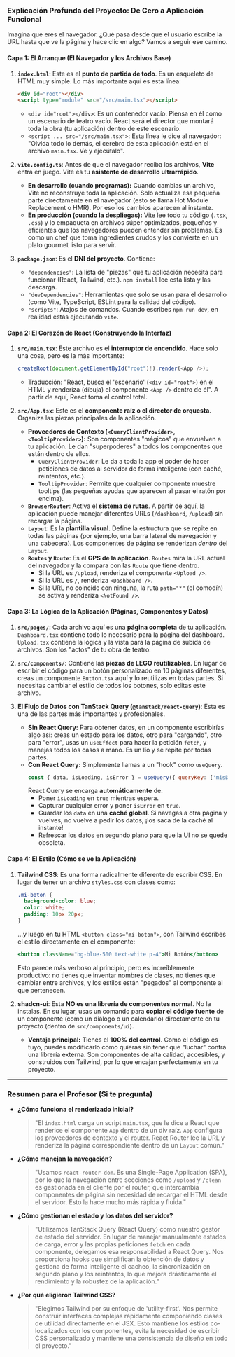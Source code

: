 ### Explicación Profunda del Proyecto: De Cero a Aplicación Funcional

Imagina que eres el navegador. ¿Qué pasa desde que el usuario escribe la URL hasta que ve la página y hace clic en algo? Vamos a seguir ese camino.

#### Capa 1: El Arranque (El Navegador y los Archivos Base)

1.  **`index.html`**: Este es el **punto de partida de todo**. Es un esqueleto de HTML muy simple. Lo más importante aquí es esta línea:
    ```html
    <div id="root"></div>
    <script type="module" src="/src/main.tsx"></script>
    ```
    *   `<div id="root"></div>`: Es un contenedor vacío. Piensa en él como un escenario de teatro vacío. React será el director que montará toda la obra (tu aplicación) dentro de este escenario.
    *   `<script ... src="/src/main.tsx">`: Esta línea le dice al navegador: "Olvida todo lo demás, el cerebro de esta aplicación está en el archivo `main.tsx`. Ve y ejecútalo".

2.  **`vite.config.ts`**: Antes de que el navegador reciba los archivos, **Vite** entra en juego. Vite es tu **asistente de desarrollo ultrarrápido**.
    *   **En desarrollo (cuando programas):** Cuando cambias un archivo, Vite no reconstruye toda la aplicación. Solo actualiza esa pequeña parte directamente en el navegador (esto se llama Hot Module Replacement o HMR). Por eso los cambios aparecen al instante.
    *   **En producción (cuando la despliegas):** Vite lee todo tu código (`.tsx`, `.css`) y lo empaqueta en archivos súper optimizados, pequeños y eficientes que los navegadores pueden entender sin problemas. Es como un chef que toma ingredientes crudos y los convierte en un plato gourmet listo para servir.

3.  **`package.json`**: Es el **DNI del proyecto**. Contiene:
    *   `"dependencies"`: La lista de "piezas" que tu aplicación necesita para funcionar (React, Tailwind, etc.). `npm install` lee esta lista y las descarga.
    *   `"devDependencies"`: Herramientas que solo se usan para el desarrollo (como Vite, TypeScript, ESLint para la calidad del código).
    *   `"scripts"`: Atajos de comandos. Cuando escribes `npm run dev`, en realidad estás ejecutando `vite`.

#### Capa 2: El Corazón de React (Construyendo la Interfaz)

1.  **`src/main.tsx`**: Este archivo es el **interruptor de encendido**. Hace solo una cosa, pero es la más importante:
    ```javascript
    createRoot(document.getElementById("root")!).render(<App />);
    ```
    *   Traducción: "React, busca el 'escenario' (`<div id="root">`) en el HTML y renderiza (dibuja) el componente `<App />` dentro de él". A partir de aquí, React toma el control total.

2.  **`src/App.tsx`**: Este es el **componente raíz o el director de orquesta**. Organiza las piezas principales de la aplicación.
    *   **Proveedores de Contexto (`<QueryClientProvider>`, `<TooltipProvider>`):** Son componentes "mágicos" que envuelven a tu aplicación. Le dan "superpoderes" a todos los componentes que están dentro de ellos.
        *   `QueryClientProvider`: Le da a toda la app el poder de hacer peticiones de datos al servidor de forma inteligente (con caché, reintentos, etc.).
        *   `TooltipProvider`: Permite que cualquier componente muestre tooltips (las pequeñas ayudas que aparecen al pasar el ratón por encima).
    *   **`BrowserRouter`**: Activa el **sistema de rutas**. A partir de aquí, la aplicación puede manejar diferentes URLs (`/dashboard`, `/upload`) sin recargar la página.
    *   **`Layout`**: Es la **plantilla visual**. Define la estructura que se repite en todas las páginas (por ejemplo, una barra lateral de navegación y una cabecera). Los componentes de página se renderizan *dentro* del `Layout`.
    *   **`Routes` y `Route`**: Es el **GPS de la aplicación**. `Routes` mira la URL actual del navegador y la compara con las `Route` que tiene dentro.
        *   Si la URL es `/upload`, renderiza el componente `<Upload />`.
        *   Si la URL es `/`, renderiza `<Dashboard />`.
        *   Si la URL no coincide con ninguna, la ruta `path="*"` (el comodín) se activa y renderiza `<NotFound />`.

#### Capa 3: La Lógica de la Aplicación (Páginas, Componentes y Datos)

1.  **`src/pages/`**: Cada archivo aquí es una **página completa** de tu aplicación. `Dashboard.tsx` contiene todo lo necesario para la página del dashboard. `Upload.tsx` contiene la lógica y la vista para la página de subida de archivos. Son los "actos" de tu obra de teatro.

2.  **`src/components/`**: Contiene las **piezas de LEGO reutilizables**. En lugar de escribir el código para un botón personalizado en 10 páginas diferentes, creas un componente `Button.tsx` aquí y lo reutilizas en todas partes. Si necesitas cambiar el estilo de todos los botones, solo editas este archivo.

3.  **El Flujo de Datos con TanStack Query (`@tanstack/react-query`)**: Esta es una de las partes más importantes y profesionales.
    *   **Sin React Query:** Para obtener datos, en un componente escribirías algo así: creas un estado para los datos, otro para "cargando", otro para "error", usas un `useEffect` para hacer la petición `fetch`, y manejas todos los casos a mano. Es un lío y se repite por todas partes.
    *   **Con React Query:** Simplemente llamas a un "hook" como `useQuery`.
        ```javascript
        const { data, isLoading, isError } = useQuery({ queryKey: ['misDatos'], queryFn: fetchMisDatos });
        ```
        React Query se encarga **automáticamente** de:
        *   Poner `isLoading` en `true` mientras espera.
        *   Capturar cualquier error y poner `isError` en `true`.
        *   Guardar los `data` en una **caché global**. Si navegas a otra página y vuelves, no vuelve a pedir los datos, ¡los saca de la caché al instante!
        *   Refrescar los datos en segundo plano para que la UI no se quede obsoleta.

#### Capa 4: El Estilo (Cómo se ve la Aplicación)

1.  **Tailwind CSS**: Es una forma radicalmente diferente de escribir CSS. En lugar de tener un archivo `styles.css` con clases como:
    ```css
    .mi-boton {
      background-color: blue;
      color: white;
      padding: 10px 20px;
    }
    ```
    ...y luego en tu HTML `<button class="mi-boton">`, con Tailwind escribes el estilo directamente en el componente:
    ```jsx
    <button className="bg-blue-500 text-white p-4">Mi Botón</button>
    ```
    Esto parece más verboso al principio, pero es increíblemente productivo: no tienes que inventar nombres de clases, no tienes que cambiar entre archivos, y los estilos están "pegados" al componente al que pertenecen.

2.  **shadcn-ui**: Esta **NO es una librería de componentes normal**. No la instalas. En su lugar, usas un comando para **copiar el código fuente** de un componente (como un diálogo o un calendario) directamente en tu proyecto (dentro de `src/components/ui`).
    *   **Ventaja principal:** Tienes el **100% del control**. Como el código es tuyo, puedes modificarlo como quieras sin tener que "luchar" contra una librería externa. Son componentes de alta calidad, accesibles, y construidos con Tailwind, por lo que encajan perfectamente en tu proyecto.

---

### Resumen para el Profesor (Si te pregunta)

*   **¿Cómo funciona el renderizado inicial?**
    > "El `index.html` carga un script `main.tsx`, que le dice a React que renderice el componente `App` dentro de un div raíz. `App` configura los proveedores de contexto y el router. React Router lee la URL y renderiza la página correspondiente dentro de un `Layout` común."

*   **¿Cómo manejan la navegación?**
    > "Usamos `react-router-dom`. Es una Single-Page Application (SPA), por lo que la navegación entre secciones como `/upload` y `/clean` es gestionada en el cliente por el router, que intercambia componentes de página sin necesidad de recargar el HTML desde el servidor. Esto la hace mucho más rápida y fluida."

*   **¿Cómo gestionan el estado y los datos del servidor?**
    > "Utilizamos TanStack Query (React Query) como nuestro gestor de estado del servidor. En lugar de manejar manualmente estados de carga, error y las propias peticiones `fetch` en cada componente, delegamos esa responsabilidad a React Query. Nos proporciona hooks que simplifican la obtención de datos y gestiona de forma inteligente el cacheo, la sincronización en segundo plano y los reintentos, lo que mejora drásticamente el rendimiento y la robustez de la aplicación."

*   **¿Por qué eligieron Tailwind CSS?**
    > "Elegimos Tailwind por su enfoque de 'utility-first'. Nos permite construir interfaces complejas rápidamente componiendo clases de utilidad directamente en el JSX. Esto mantiene los estilos co-localizados con los componentes, evita la necesidad de escribir CSS personalizado y mantiene una consistencia de diseño en todo el proyecto."